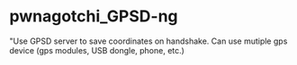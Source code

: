 # pwnagotchi_GPSD-ng
"Use GPSD server to save coordinates on handshake. Can use mutiple gps device (gps modules, USB dongle, phone, etc.)
